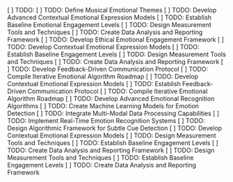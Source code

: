 [ ] TODO: [ ] TODO: Define Musical Emotional Themes
[ ] TODO: Develop Advanced Contextual Emotional Expression Models
[ ] TODO: Establish Baseline Emotional Engagement Levels
[ ] TODO: Design Measurement Tools and Techniques
[ ] TODO: Create Data Analysis and Reporting Framework
[ ] TODO: Develop Ethical Emotional Engagement Framework
[ ] TODO: Develop Contextual Emotional Expression Models
[ ] TODO: Establish Baseline Engagement Levels
[ ] TODO: Design Measurement Tools and Techniques
[ ] TODO: Create Data Analysis and Reporting Framework
[ ] TODO: Develop Feedback-Driven Communication Protocol
[ ] TODO: Compile Iterative Emotional Algorithm Roadmap
[ ] TODO: Develop Contextual Emotional Expression Models
[ ] TODO: Establish Feedback-Driven Communication Protocol
[ ] TODO: Compile Iterative Emotional Algorithm Roadmap
[ ] TODO: Develop Advanced Emotional Recognition Algorithms
[ ] TODO: Create Machine Learning Models for Emotion Detection
[ ] TODO: Integrate Multi-Modal Data Processing Capabilities
[ ] TODO: Implement Real-Time Emotion Recognition Systems
[ ] TODO: Design Algorithmic Framework for Subtle Cue Detection
[ ] TODO: Develop Contextual Emotional Expression Models
[ ] TODO: Design Measurement Tools and Techniques
[ ] TODO: Establish Baseline Engagement Levels
[ ] TODO: Create Data Analysis and Reporting Framework
[ ] TODO: Design Measurement Tools and Techniques
[ ] TODO: Establish Baseline Engagement Levels
[ ] TODO: Create Data Analysis and Reporting Framework